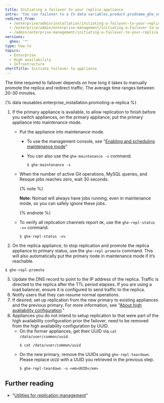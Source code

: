 ```yaml
---
title: Initiating a failover to your replica appliance
intro: 'You can failover to a {% data variables.product.prodname_ghe_server %} replica appliance using the command line for maintenance and testing, or if the primary appliance fails.'
redirect_from:
  - /enterprise/admin/installation/initiating-a-failover-to-your-replica-appliance
  - /enterprise/admin/enterprise-management/initiating-a-failover-to-your-replica-appliance
  - /admin/enterprise-management/initiating-a-failover-to-your-replica-appliance
versions:
  ghes: '*'
type: how_to
topics:
  - Enterprise
  - High availability
  - Infrastructure
shortTitle: Initiate failover to appliance
---
```

The time required to failover depends on how long it takes to manually promote the replica and redirect traffic. The average time ranges between 20-30 minutes.

{% data reusables.enterprise_installation.promoting-a-replica %}

1. If the primary appliance is available, to allow replication to finish before you switch appliances, on the primary appliance, put the primary appliance into maintenance mode.

    - Put the appliance into maintenance mode.

       - To use the management console, see "[Enabling and scheduling maintenance mode](/enterprise/admin/guides/installation/enabling-and-scheduling-maintenance-mode/)"

       - You can also use the `ghe-maintenance -s` command.
         ```shell
         $ ghe-maintenance -s
         ```

   - When the number of active Git operations, MySQL queries, and Resque jobs reaches zero, wait 30 seconds. 

      {% note %}

      **Note:** Nomad will always have jobs running, even in maintenance mode, so you can safely ignore these jobs.
    
      {% endnote %}

   - To verify all replication channels report `OK`, use the `ghe-repl-status -vv` command.

      ```shell
      $ ghe-repl-status -vv
      ```

4. On the replica appliance, to stop replication and promote the replica appliance to primary status, use the `ghe-repl-promote` command. This will also automatically put the primary node in maintenance mode if it’s reachable.
  ```shell
  $ ghe-repl-promote
  ```
5. Update the DNS record to point to the IP address of the replica. Traffic is directed to the replica after the TTL period elapses. If you are using a load balancer, ensure it is configured to send traffic to the replica.
6. Notify users that they can resume normal operations.
7. If desired, set up replication from the new primary to existing appliances and the previous primary. For more information, see "[About high availability configuration](/enterprise/admin/guides/installation/about-high-availability-configuration/#utilities-for-replication-management)."
8. Appliances you do not intend to setup replication to that were part of the high availability configuration prior the failover, need to be removed from the high availability configuration by UUID.
    - On the former appliances, get their UUID via `cat /data/user/common/uuid`.
      ```shell
      $ cat /data/user/common/uuid
      ```
    - On the new primary, remove the UUIDs using `ghe-repl-teardown`. Please replace *`UUID`* with a UUID you retrieved in the previous step.
      ```shell
      $ ghe-repl-teardown -u <em>UUID</em>
      ```

## Further reading

- "[Utilities for replication management](/enterprise/admin/guides/installation/about-high-availability-configuration/#utilities-for-replication-management)"
